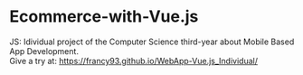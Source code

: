 # Ecommerce-with-Vue.js
JS: Idividual project of the Computer Science third-year about Mobile Based App Development.<br>
Give a try at: https://francy93.github.io/WebApp-Vue.js_Individual/
